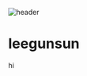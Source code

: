 ![header](https://capsule-render.vercel.app/api?type=waving&color=0:fad0c4,100:ffd1ff&text=Welcome!&height=400)
# leegunsun

hi
